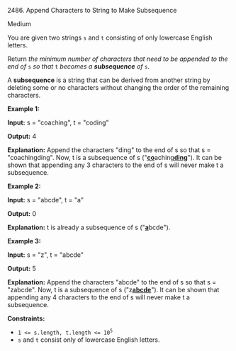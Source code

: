 2486\. Append Characters to String to Make Subsequence

Medium

You are given two strings `s` and `t` consisting of only lowercase English letters.

Return _the minimum number of characters that need to be appended to the end of_ `s` _so that_ `t` _becomes a **subsequence** of_ `s`.

A **subsequence** is a string that can be derived from another string by deleting some or no characters without changing the order of the remaining characters.

**Example 1:**

**Input:** s = "coaching", t = "coding"

**Output:** 4

**Explanation:** Append the characters "ding" to the end of s so that s = "coachingding". Now, t is a subsequence of s ("<ins>**co**</ins>aching<ins>**ding**</ins>"). It can be shown that appending any 3 characters to the end of s will never make t a subsequence.

**Example 2:**

**Input:** s = "abcde", t = "a"

**Output:** 0

**Explanation:** t is already a subsequence of s ("<ins>**a**</ins>bcde").

**Example 3:**

**Input:** s = "z", t = "abcde"

**Output:** 5

**Explanation:** Append the characters "abcde" to the end of s so that s = "zabcde". Now, t is a subsequence of s ("z<ins>**abcde**</ins>"). It can be shown that appending any 4 characters to the end of s will never make t a subsequence.

**Constraints:**

*   <code>1 <= s.length, t.length <= 10<sup>5</sup></code>
*   `s` and `t` consist only of lowercase English letters.